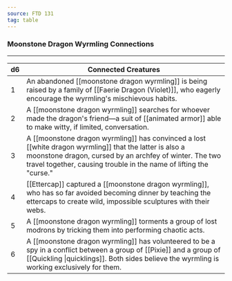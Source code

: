 ```yaml
---
source: FTD 131
tag: table
---
```


### Moonstone Dragon Wyrmling Connections
---
|d6|Connected Creatures|
|----|------------|
|1|An abandoned [[moonstone dragon wyrmling]] is being raised by a family of [[Faerie Dragon (Violet)]], who eagerly encourage the wyrmling's mischievous habits.|
|2|A [[moonstone dragon wyrmling]] searches for whoever made the dragon's friend—a suit of [[animated armor]] able to make witty, if limited, conversation.|
|3|A [[moonstone dragon wyrmling]] has convinced a lost [[white dragon wyrmling]] that the latter is also a moonstone dragon, cursed by an archfey of winter. The two travel together, causing trouble in the name of lifting the "curse."|
|4|[[Ettercap]] captured a [[moonstone dragon wyrmling]], who has so far avoided becoming dinner by teaching the ettercaps to create wild, impossible sculptures with their webs.|
|5|A [[moonstone dragon wyrmling]] torments a group of lost modrons by tricking them into performing chaotic acts.|
|6|A [[moonstone dragon wyrmling]] has volunteered to be a spy in a conflict between a group of [[Pixie]] and a group of [[Quickling \|quicklings]]. Both sides believe the wyrmling is working exclusively for them.|
